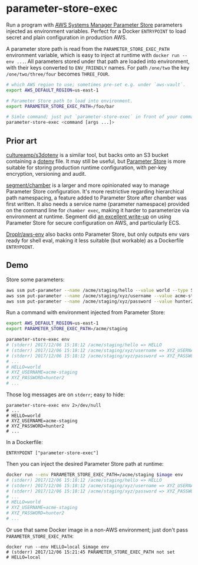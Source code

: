 parameter-store-exec
====================

Run a program with [AWS Systems Manager Parameter Store][ssmps] parameters injected as environment variables. Perfect for a Docker `ENTRYPOINT` to load secret and plain configuration in production AWS.

A parameter store path is read from the `PARAMETER_STORE_EXEC_PATH` environment variable, which is easy to inject at runtime with `docker run --env ...`. All parameters stored under that path are loaded into environment, with their keys converted to `ENV_FRIENDLY` names. For path `/one/two` the key `/one/two/three/four` becomes `THREE_FOUR`.

```sh
# which AWS region to use; sometimes pre-set e.g. under `aws-vault`.
export AWS_DEFAULT_REGION=us-east-1

# Parameter Store path to load into environment.
export PARAMETER_STORE_EXEC_PATH=/foo/bar

# Simle command; just put `parameter-store-exec` in front of your command:
parameter-store-exec <command [args ...]>
```


Prior art
---------

[cultureamp/s3dotenv][s3dotenv] is a similar tool, but backs onto an S3 bucket containing a [dotenv][godotenv] file. It may still be useful, but [Parameter Store][ssmps] is more suitable for storing production runtime configuration, with per-key encryption, versioning and audit.

[segment/chamber][chamber] is a larger and more opinionated way to manage Parameter Store configuration. It's more restrictive regarding hierarchical path namespacing, a feature added to Parameter Store after chamber was first written.  It also needs a service name (parameter namespace) provided on the command line for `chamber exec`, making it harder to parameterize via environment at runtime. Segment did [an excellent write-up][segment-blog] on using Parameter Store for secure configuration on AWS, and particularly ECS.

[Droplr/aws-env][aws-env] also backs onto Parameter Store, but only outputs env vars ready for shell eval, making it less suitable (but workable) as a Dockerfile `ENTRYPOINT`.


## Demo

Store some parameters:

```sh
aws ssm put-parameter --name /acme/staging/hello --value world --type String
aws ssm put-parameter --name /acme/staging/xyz/username --value acme-staging --type String
aws ssm put-parameter --name /acme/staging/xyz/password --value hunter2 --type SecureString
```

Run a command with environment injected from Parameter Store:

```sh
export AWS_DEFAULT_REGION=us-east-1
export PARAMETER_STORE_EXEC_PATH=/acme/staging

parameter-store-exec env
# (stderr) 2017/12/06 15:18:12 /acme/staging/hello => HELLO
# (stderr) 2017/12/06 15:18:12 /acme/staging/xyz/username => XYZ_USERNAME
# (stderr) 2017/12/06 15:18:12 /acme/staging/xyz/password => XYZ_PASSWORD
# ...
# HELLO=world
# XYZ_USERNAME=acme-staging
# XYZ_PASSWORD=hunter2
# ...
```

Those log messages are on `stderr`; easy to hide:

```
parameter-store-exec env 2>/dev/null
# ...
# HELLO=world
# XYZ_USERNAME=acme-staging
# XYZ_PASSWORD=hunter2
# ...
```

In a Dockerfile:

```
ENTRYPOINT ["parameter-store-exec"]
```

Then you can inject the desired Parameter Store path at runtime:

```sh
docker run --env PARAMETER_STORE_EXEC_PATH=/acme/staging $image env
# (stderr) 2017/12/06 15:18:12 /acme/staging/hello => HELLO
# (stderr) 2017/12/06 15:18:12 /acme/staging/xyz/username => XYZ_USERNAME
# (stderr) 2017/12/06 15:18:12 /acme/staging/xyz/password => XYZ_PASSWORD
# ...
# HELLO=world
# XYZ_USERNAME=acme-staging
# XYZ_PASSWORD=hunter2
# ...
```

Or use that same Docker image in a non-AWS environment; just don't pass `PARAMETER_STORE_EXEC_PATH`:

```
docker run --env HELLO=local $image env
# (stderr) 2017/12/06 15:21:45 PARAMETER_STORE_EXEC_PATH not set
# HELLO=local
```


[aws-env]: https://github.com/Droplr/aws-env
[aws-vault]: https://github.com/99designs/aws-vault
[chamber]: https://github.com/segmentio/chamber
[godotenv]: https://github.com/joho/godotenv
[s3dotenv]: https://github.com/cultureamp/s3dotenv
[segment-blog]: https://segment.com/blog/the-right-way-to-manage-secrets/
[ssmps]: http://docs.aws.amazon.com/systems-manager/latest/userguide/systems-manager-paramstore.html
